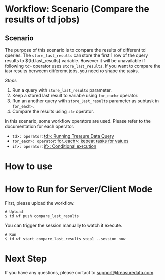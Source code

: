 # Workflow: Scenario (Compare the results of td jobs)

## Scenario

The purpose of this scenario is to compare the results of different td queries.
The `store_last_results` can store the first 1 row of the query results to ${td.last_results} variable. However it will be unavailable if following `td>` operator uses `store_last_results`. If you want to compare the last results betweem differemt jobs, you need to shape the tasks.

*Steps*
1. Run a query with `store_last_results` parameter.
2. Keep a stored last result to variable using `for_each>` operator.
3. Run an another query with `store_last_results` parameter as subtask in `for_each>`.
4. Compare the results using `if>` operator.

In this scenario, some workflow operators are used. Please refer to the documentation for each operator.

 - `td>: operator`: [td>: Running Treasure Data Query](https://docs.treasuredata.com/articles/workflows)
 - `for_each>: operator`: [for_each>: Repeat tasks for values](http://docs.digdag.io/operators/for_each.html)
 - `if>: operator`: [if>: Conditional execution](http://docs.digdag.io/operators/if.html)

# How to use

# How to Run for Server/Client Mode

First, please upload the workflow.

    # Upload
    $ td wf push compare_last_results

You can trigger the session manually to watch it execute.

    # Run
    $ td wf start compare_last_results step1 --session now


# Next Step

If you have any questions, please contact to support@treasuredata.com.
